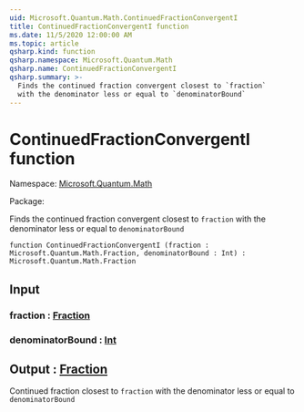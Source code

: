 ```yaml
---
uid: Microsoft.Quantum.Math.ContinuedFractionConvergentI
title: ContinuedFractionConvergentI function
ms.date: 11/5/2020 12:00:00 AM
ms.topic: article
qsharp.kind: function
qsharp.namespace: Microsoft.Quantum.Math
qsharp.name: ContinuedFractionConvergentI
qsharp.summary: >-
  Finds the continued fraction convergent closest to `fraction`
  with the denominator less or equal to `denominatorBound`
---
```


# ContinuedFractionConvergentI function

Namespace: [Microsoft.Quantum.Math](xref:Microsoft.Quantum.Math)

Package: [](https://nuget.org/packages/)


Finds the continued fraction convergent closest to `fraction`with the denominator less or equal to `denominatorBound`

```qsharp
function ContinuedFractionConvergentI (fraction : Microsoft.Quantum.Math.Fraction, denominatorBound : Int) : Microsoft.Quantum.Math.Fraction
```


## Input

### fraction : [Fraction](xref:Microsoft.Quantum.Math.Fraction)




### denominatorBound : [Int](xref:microsoft.quantum.lang-ref.int)





## Output : [Fraction](xref:Microsoft.Quantum.Math.Fraction)

Continued fraction closest to `fraction`with the denominator less or equal to `denominatorBound`